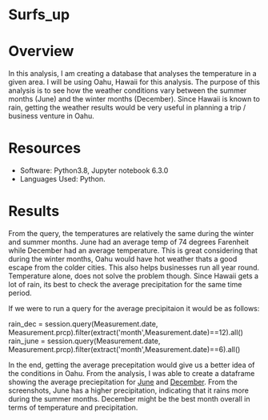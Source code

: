 # Surfs_up

# Overview
In this analysis, I am creating a database that analyses the temperature in a given area. I will be using Oahu, Hawaii for this analysis. The purpose of this analysis is to see how the weather conditions vary between the summer months (June) and the winter months (December). Since Hawaii is known to rain, getting the weather results would be very useful in planning a trip / business venture in Oahu.

# Resources
- Software: Python3.8, Jupyter notebook 6.3.0
- Languages Used: Python.

# Results
From the query, the temperatures are relatively the same during the winter and summer months. June had an average temp of 74 degrees Farenheit while December had an average temperature. This is great considering that during the winter months, Oahu would have hot weather thats a good escape from the colder cities. This also helps businesses run all year round. Temperature alone, does not solve the problem though. Since Hawaii gets a lot of rain, its best to check the average precipitation for the same time period. 

If we were to run a query for the average precipitaion it would be as follows:

rain_dec = session.query(Measurement.date, Measurement.prcp).filter(extract('month',Measurement.date)==12).all()
rain_june = session.query(Measurement.date, Measurement.prcp).filter(extract('month',Measurement.date)==6).all()

In the end, getting the average precepitation would give us a better idea of the conditions in Oahu. From the analysis, I  was able to create a dataframe showing the average preciepitation for [June](https://github.com/somtoesomeju/Surfs_up/blob/main/june_rain.png) and [December](https://github.com/somtoesomeju/Surfs_up/blob/main/dec_rain.png). From the screenshots, June has a higher precipitation, indicating that it rains more during the summer months. December might be the best month overall in terms of temperature and precipitation.
